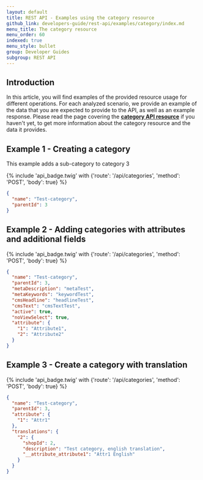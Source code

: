 ```yaml
---
layout: default
title: REST API - Examples using the category resource
github_link: developers-guide/rest-api/examples/category/index.md
menu_title: The category resource
menu_order: 60
indexed: true
menu_style: bullet
group: Developer Guides
subgroup: REST API
---
```


## Introduction

In this article, you will find examples of the provided resource usage for different operations. For each analyzed scenario, we provide an example of the data that you are expected to provide to the API, as well as an example response.
Please read the page covering the **[category API resource](/developers-guide/rest-api/api-resource-categories/)** if you haven't yet, to get more information about the category resource and the data it provides.

## Example 1 - Creating a category
This example adds a sub-category to category 3

{% include 'api_badge.twig' with {'route': '/api/categories', 'method': 'POST', 'body': true} %}
```json
{
  "name": "Test-category",
  "parentId": 3
}
```

## Example 2 - Adding categories with attributes and additional fields

{% include 'api_badge.twig' with {'route': '/api/categories', 'method': 'POST', 'body': true} %}
```json
{
  "name": "Test-category",
  "parentId": 3,
  "metaDescription": "metaTest",
  "metaKeywords": "keywordTest",
  "cmsHeadline": "headlineTest",
  "cmsText": "cmsTextTest",
  "active": true,
  "noViewSelect": true,
  "attribute": {
    "1": "Attribute1",
    "2": "Attribute2"
  }
}
```

## Example 3 - Create a category with translation

{% include 'api_badge.twig' with {'route': '/api/categories', 'method': 'POST', 'body': true} %}
```json
{
  "name": "Test-category",
  "parentId": 3,
  "attribute": {
    "1": "Attr1"
  },
  "translations": {
    "2": {
      "shopId": 2,
      "description": "Test category, english translation",
      "__attribute_attribute1": "Attr1 English"
    }
  }
}
```
